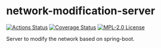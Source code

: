 # network-modification-server

[![Actions Status](https://github.com/gridsuite/network-modification-server/workflows/CI/badge.svg)](https://github.com/gridsuite/network-modification-server/actions)
[![Coverage Status](https://sonarcloud.io/api/project_badges/measure?project=org.gridsuite%3Anetwork-modification-server&metric=coverage)](https://sonarcloud.io/component_measures?id=org.gridsuite%3Anetwork-modification-server&metric=coverage)
[![MPL-2.0 License](https://img.shields.io/badge/license-MPL_2.0-blue.svg)](https://www.mozilla.org/en-US/MPL/2.0/)

Server to modify the network based on spring-boot.
